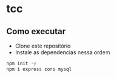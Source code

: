 # tcc 

## Como executar
- Clone este repositório
- Instale as dependencias nessa ordem
```bash
npm init -y
npm i express cors mysql 

```